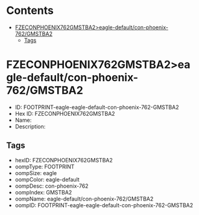 



Contents
========

* [FZECONPHOENIX762GMSTBA2>eagle-default/con-phoenix-762/GMSTBA2](#fzeconphoenix762gmstba2eagle-defaultcon-phoenix-762gmstba2)
	* [Tags](#tags)

# FZECONPHOENIX762GMSTBA2>eagle-default/con-phoenix-762/GMSTBA2

- ID: FOOTPRINT-eagle-eagle-default-con-phoenix-762-GMSTBA2
- Hex ID: FZECONPHOENIX762GMSTBA2
- Name: 
- Description: 

## Tags

- hexID: FZECONPHOENIX762GMSTBA2
- oompType: FOOTPRINT
- oompSize: eagle
- oompColor: eagle-default
- oompDesc: con-phoenix-762
- oompIndex: GMSTBA2
- oompName: eagle-default/con-phoenix-762/GMSTBA2
- oompID: FOOTPRINT-eagle-eagle-default-con-phoenix-762-GMSTBA2
